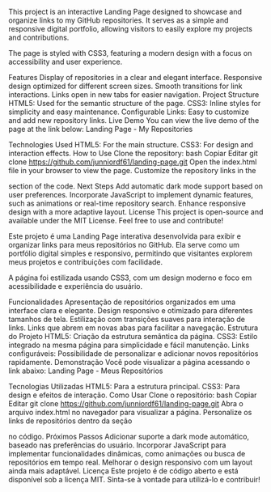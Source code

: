 This project is an interactive Landing Page designed to showcase and organize links to my GitHub repositories. It serves as a simple and responsive digital portfolio, allowing visitors to easily explore my projects and contributions.

The page is styled with CSS3, featuring a modern design with a focus on accessibility and user experience.

Features
Display of repositories in a clear and elegant interface.
Responsive design optimized for different screen sizes.
Smooth transitions for link interactions.
Links open in new tabs for easier navigation.
Project Structure
HTML5: Used for the semantic structure of the page.
CSS3: Inline styles for simplicity and easy maintenance.
Configurable Links: Easy to customize and add new repository links.
Live Demo
You can view the live demo of the page at the link below:
Landing Page - My Repositories

Technologies Used
HTML5: For the main structure.
CSS3: For design and interaction effects.
How to Use
Clone the repository:
bash
Copiar
Editar
git clone https://github.com/junniordf61/landing-page.git
Open the index.html file in your browser to view the page.
Customize the repository links in the <div class="repos"> section of the code.
Next Steps
Add automatic dark mode support based on user preferences.
Incorporate JavaScript to implement dynamic features, such as animations or real-time repository search.
Enhance responsive design with a more adaptive layout.
License
This project is open-source and available under the MIT License. Feel free to use and contribute!




Este projeto é uma Landing Page interativa desenvolvida para exibir e organizar links para meus repositórios no GitHub. Ela serve como um portfólio digital simples e responsivo, permitindo que visitantes explorem meus projetos e contribuições com facilidade.

A página foi estilizada usando CSS3, com um design moderno e foco em acessibilidade e experiência do usuário.

Funcionalidades
Apresentação de repositórios organizados em uma interface clara e elegante.
Design responsivo e otimizado para diferentes tamanhos de tela.
Estilização com transições suaves para interação de links.
Links que abrem em novas abas para facilitar a navegação.
Estrutura do Projeto
HTML5: Criação da estrutura semântica da página.
CSS3: Estilo integrado na mesma página para simplicidade e fácil manutenção.
Links configuráveis: Possibilidade de personalizar e adicionar novos repositórios rapidamente.
Demonstração
Você pode visualizar a página acessando o link abaixo:
Landing Page - Meus Repositórios

Tecnologias Utilizadas
HTML5: Para a estrutura principal.
CSS3: Para design e efeitos de interação.
Como Usar
Clone o repositório:
bash
Copiar
Editar
git clone https://github.com/junniordf61/landing-page.git
Abra o arquivo index.html no navegador para visualizar a página.
Personalize os links de repositórios dentro da seção <div class="repos"> no código.
Próximos Passos
Adicionar suporte a dark mode automático, baseado nas preferências do usuário.
Incorporar JavaScript para implementar funcionalidades dinâmicas, como animações ou busca de repositórios em tempo real.
Melhorar o design responsivo com um layout ainda mais adaptável.
Licença
Este projeto é de código aberto e está disponível sob a licença MIT. Sinta-se à vontade para utilizá-lo e contribuir!




